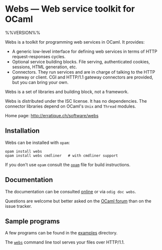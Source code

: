Webs — Web service toolkit for OCaml
====================================
%%VERSION%%

Webs is a toolkit for programming web services in OCaml. It provides:

* A generic low-level interface for defining web services in terms
  of HTTP request-responses cycles.
* Optional service building blocks. File serving, authenticated
  cookies, sessions, HTML generation, etc.
* Connectors. They run services and are in charge of talking 
  to the HTTP gateway or client. CGI and HTTP/1.1 gateway
  connectors are provided, but you can bring your own.

Webs is a set of libraries and building block, not a framework.

Webs is distributed under the ISC license. It has no dependencies. The
connector libraries depend on OCaml's `Unix` and `Thread` modules.

Home page: http://erratique.ch/software/webs  

## Installation

Webs can be installed with `opam`:

    opam install webs
    opam install webs cmdliner   # with cmdliner support

If you don't use `opam` consult the [`opam`](opam) file for build
instructions.

## Documentation

The documentation can be consulted [online][doc] or via `odig doc webs`.

Questions are welcome but better asked on the [OCaml forum][ocaml-forum] 
than on the issue tracker.

[doc]: https://erratique.ch/software/webs/doc
[ocaml-forum]: https://discuss.ocaml.org/

## Sample programs 

A few programs can be found in the [examples](examples) directory.

The [`webs`](examples/webs_tool.ml) command line tool serves your files
over HTTP/1.1.
